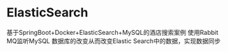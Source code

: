 # ElasticSearch
基于SpringBoot+Docker+ElasticSearch+MySQL的酒店搜索案例
使用Rabbit MQ监听MySQL 数据库的改变从而改变Elastic Search中的数据，实现数据同步 
